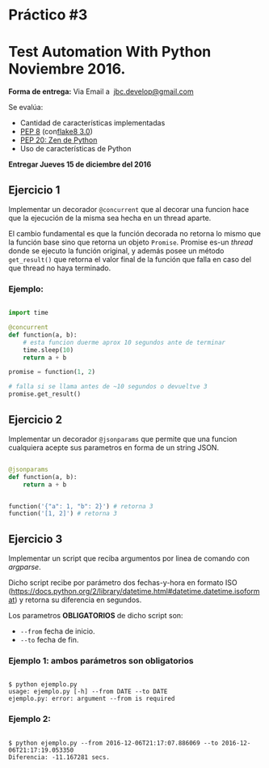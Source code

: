 # Práctico #3
# Test Automation With Python Noviembre 2016.


**Forma de entrega:** Via Email a ​
[jbc.develop@gmail.com](jbc.develop@gmail.com)

Se evalúa:

- Cantidad de características implementadas
- [PEP 8](https://www.python.org/dev/peps/pep-0008/)​
  (con ​[flake8​ 3.0](https://pypi.python.org/pypi/flake8))
- [PEP 20: Zen de Python](https://www.python.org/dev/peps/pep-0020/)
- Uso de características de Python

**Entregar Jueves 15 de diciembre del 2016**

## Ejercicio 1

Implementar un decorador `@concurrent` que al decorar una funcion
hace que la ejecución de la misma sea hecha en un thread aparte.

El cambio fundamental es que la función decorada no retorna lo mismo que
la función base sino que retorna un objeto `Promise`. Promise es-un
*thread* donde se ejecuto la función original, y además posee un método
`get_result()` que retorna el valor final de la función que falla en caso del
que thread no haya terminado.

### Ejemplo:

```python

import time

@concurrent
def function(a, b):
    # esta funcion duerme aprox 10 segundos ante de terminar
    time.sleep(10)
    return a + b

promise = function(1, 2)

# falla si se llama antes de ~10 segundos o devueltve 3
promise.get_result()

```


## Ejercicio 2

Implementar un decorador `@jsonparams` que permite que una funcion
cualquiera acepte sus parametros en forma de un string JSON.


```python

@jsonparams
def function(a, b):
    return a + b


function('{"a": 1, "b": 2}') # retorna 3
function('[1, 2]') # retorna 3

```


## Ejercicio 3

Implementar un script que reciba argumentos por linea de comando con *argparse*.

Dicho script recibe por parámetro dos fechas-y-hora en formato
ISO (https://docs.python.org/2/library/datetime.html#datetime.datetime.isoformat)
y retorna su diferencia en segundos.

Los parametros **OBLIGATORIOS** de dicho script son:

- `--from` fecha de inicio.
- `--to` fecha de fin.

### Ejemplo 1: ambos parámetros son obligatorios

```console

$ python ejemplo.py
usage: ejemplo.py [-h] --from DATE --to DATE
ejemplo.py: error: argument --from is required

```

### Ejemplo 2:

```console

$ python ejemplo.py --from 2016-12-06T21:17:07.886069 --to 2016-12-06T21:17:19.053350
Diferencia: -11.167281 secs.

```









